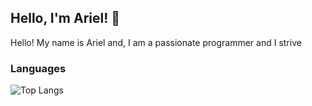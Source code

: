 ## Hello, I'm Ariel! 👋
Hello! My name is Ariel and, I am a passionate programmer and I strive 


### Languages
![Top Langs](https://github-readme-stats.vercel.app/api/top-langs/?username=arielbendahan&layout=compact&langs_count=6)


<!--
- 🔭 I’m currently working on ...
- 🌱 I’m currently learning ...
- 👯 I’m looking to collaborate on ...
- 🤔 I’m looking for help with ...
- 💬 Ask me about ...
- 📫 How to reach me: ...
-->
